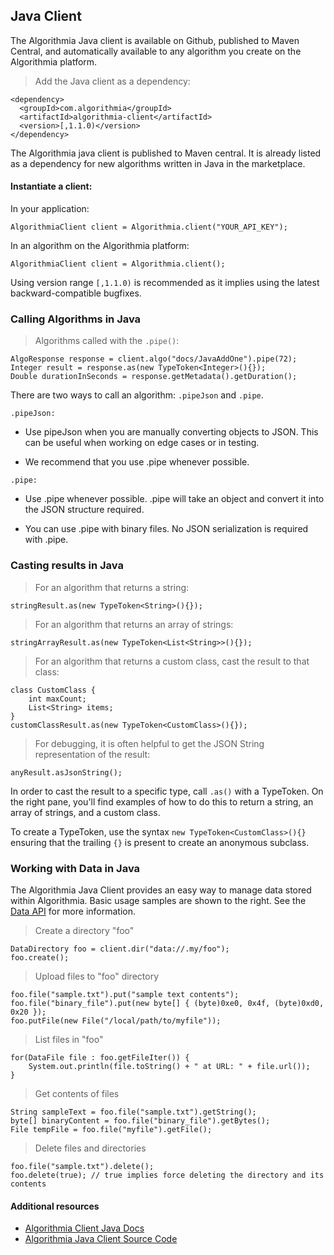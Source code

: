 ## Java Client

The Algorithmia Java client is available on Github, published to Maven Central, and automatically available to any algorithm you create on the Algorithmia platform.

> Add the Java client as a dependency:

```
<dependency>
  <groupId>com.algorithmia</groupId>
  <artifactId>algorithmia-client</artifactId>
  <version>[,1.1.0)</version>
</dependency>
```

The Algorithmia java client is published to Maven central. It is already listed as a dependency for new algorithms written in Java in the marketplace.


#### Instantiate a client:

In your application:

`AlgorithmiaClient client = Algorithmia.client("YOUR_API_KEY");`

In an algorithm on the Algorithmia platform:

`AlgorithmiaClient client = Algorithmia.client();`


<aside class="notice">
  Using version range <code>[,1.1.0)</code> is recommended as it implies using the latest backward-compatible bugfixes.
</aside>

### Calling Algorithms in Java

> Algorithms called with the `.pipe()`:

```
AlgoResponse response = client.algo("docs/JavaAddOne").pipe(72);
Integer result = response.as(new TypeToken<Integer>(){});
Double durationInSeconds = response.getMetadata().getDuration();
```

There are two ways to call an algorithm: `.pipeJson` and `.pipe`.

`.pipeJson:`

* Use pipeJson when you are manually converting objects to JSON. This can be useful when working on edge cases or in testing.

* We recommend that you use .pipe whenever possible.

`.pipe:`

* Use .pipe whenever possible. .pipe will take an object and convert it into the JSON structure required.

* You can use .pipe with binary files. No JSON serialization is required with .pipe.


### Casting results in Java


> For an algorithm that returns a string:

```
stringResult.as(new TypeToken<String>(){});
```

> For an algorithm that returns an array of strings:

```
stringArrayResult.as(new TypeToken<List<String>>(){});
```

> For an algorithm that returns a custom class, cast the result to that class:

```
class CustomClass {
    int maxCount;
    List<String> items;
}
customClassResult.as(new TypeToken<CustomClass>(){});
```

> For debugging, it is often helpful to get the JSON String representation of the result:

```
anyResult.asJsonString();
```

In order to cast the result to a specific type, call `.as()` with a TypeToken.
On the right pane, you'll find examples of how to do this to return a string, an array of strings, and a custom class.

<aside class="notice">
  To create a TypeToken, use the syntax <code>new TypeToken&lt;CustomClass&gt;(){}</code> ensuring that the trailing <code>{}</code> is present to create an anonymous subclass.
</aside>


### Working with Data in Java

The Algorithmia Java Client provides an easy way to manage data stored within Algorithmia. Basic usage samples are shown to the right. See the [Data API](#the-data-api) for more information.

> Create a directory "foo"

```
DataDirectory foo = client.dir("data://.my/foo");
foo.create();
```

> Upload files to "foo" directory

```
foo.file("sample.txt").put("sample text contents");
foo.file("binary_file").put(new byte[] { (byte)0xe0, 0x4f, (byte)0xd0, 0x20 });
foo.putFile(new File("/local/path/to/myfile"));
```

> List files in "foo"

```
for(DataFile file : foo.getFileIter()) {
    System.out.println(file.toString() + " at URL: " + file.url());
}
```

> Get contents of files

```
String sampleText = foo.file("sample.txt").getString();
byte[] binaryContent = foo.file("binary_file").getBytes();
File tempFile = foo.file("myfile").getFile();
```

> Delete files and directories

```
foo.file("sample.txt").delete();
foo.delete(true); // true implies force deleting the directory and its contents
```

#### Additional resources

* <a href="http://www.javadoc.io/doc/com.algorithmia/algorithmia-client/1.0.3">Algorithmia Client Java Docs <i class="fa fa-external-link"></i></a>
* <a href="https://github.com/algorithmiaio/algorithmia-java">Algorithmia Java Client Source Code<i class="fa fa-external-link"></i></a>

